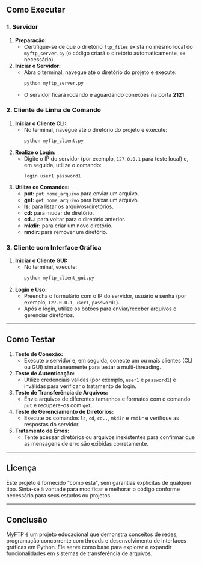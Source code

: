 ## Como Executar

### 1. Servidor
1. **Preparação:**  
   - Certifique-se de que o diretório `ftp_files` exista no mesmo local do `myftp_server.py` (o código criará o diretório automaticamente, se necessário).
2. **Iniciar o Servidor:**  
   - Abra o terminal, navegue até o diretório do projeto e execute:
     ```bash
     python myftp_server.py
     ```
   - O servidor ficará rodando e aguardando conexões na porta **2121**.

### 2. Cliente de Linha de Comando
1. **Iniciar o Cliente CLI:**  
   - No terminal, navegue até o diretório do projeto e execute:
     ```bash
     python myftp_client.py
     ```
2. **Realize o Login:**  
   - Digite o IP do servidor (por exemplo, `127.0.0.1` para teste local) e, em seguida, utilize o comando:
     ```
     login user1 password1
     ```
3. **Utilize os Comandos:**  
   - **put:** `put nome_arquivo` para enviar um arquivo.
   - **get:** `get nome_arquivo` para baixar um arquivo.
   - **ls:** para listar os arquivos/diretórios.
   - **cd:** para mudar de diretório.
   - **cd..:** para voltar para o diretório anterior.
   - **mkdir:** para criar um novo diretório.
   - **rmdir:** para remover um diretório.

### 3. Cliente com Interface Gráfica
1. **Iniciar o Cliente GUI:**  
   - No terminal, execute:
     ```bash
     python myftp_client_gui.py
     ```
2. **Login e Uso:**  
   - Preencha o formulário com o IP do servidor, usuário e senha (por exemplo, `127.0.0.1`, `user1`, `password1`).
   - Após o login, utilize os botões para enviar/receber arquivos e gerenciar diretórios.

---

## Como Testar

1. **Teste de Conexão:**
   - Execute o servidor e, em seguida, conecte um ou mais clientes (CLI ou GUI) simultaneamente para testar a multi-threading.
2. **Teste de Autenticação:**
   - Utilize credenciais válidas (por exemplo, `user1` e `password1`) e inválidas para verificar o tratamento de login.
3. **Teste de Transferência de Arquivos:**
   - Envie arquivos de diferentes tamanhos e formatos com o comando `put` e recupere-os com `get`.
4. **Teste de Gerenciamento de Diretórios:**
   - Execute os comandos `ls`, `cd`, `cd..`, `mkdir` e `rmdir` e verifique as respostas do servidor.
5. **Tratamento de Erros:**
   - Tente acessar diretórios ou arquivos inexistentes para confirmar que as mensagens de erro são exibidas corretamente.

---

## Licença

Este projeto é fornecido "como está", sem garantias explícitas de qualquer tipo. Sinta-se à vontade para modificar e melhorar o código conforme necessário para seus estudos ou projetos.

---

## Conclusão

MyFTP é um projeto educacional que demonstra conceitos de redes, programação concorrente com threads e desenvolvimento de interfaces gráficas em Python. Ele serve como base para explorar e expandir funcionalidades em sistemas de transferência de arquivos.
